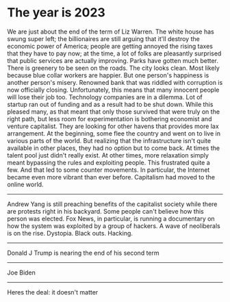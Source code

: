 # The year is 2023

We are just about the end of the term of Liz Warren. The white house has swung super left; the billionaires are still arguing that it'll destroy the economic power of America; people are getting annoyed the rising taxes that they have to pay now; at the time, a lot of folks are pleasantly surprised that public services are actually improving. Parks have gotten much better. There is greenery to be seen on the roads. The city looks clean. Most likely because blue collar workers are happier. But one person's happiness is another person's misery. Renowned bank that was riddled with corruption is now officially closing. Unfortunately, this means that many innocent people will lose their job too. Technology companies are in a dilemma. Lot of startup ran out of funding and as a result had to be shut down. While this pleased many, as that meant that only those survived that were truly on the right path, but less room for experimentation is bothering economist and venture capitalist. They are looking for other havens that provides more lax arrangement. At the beginning, some flee the country and went on to live in various parts of the world. But realizing that the infrastructure isn't quite available in other places, they had no option but to come back. At times the talent pool just didn't really exist. At other times, more relaxation simply meant bypassing the rules and exploiting people. This frustrated quite a few. And that led to some counter movements. In particular, the Internet became even more vibrant than ever before. Capitalism had moved to the online world.

---

Andrew Yang is still preaching benefits of the capitalist society while there are protests right in his backyard. Some people can't believe how this person was elected. Fox News, in particular, is running a documentary on how the system was exploited by a group of hackers. A wave of neoliberals is on the rise. Dystopia. Black outs. Hacking.

---

Donald J Trump is nearing the end of his second term

---

Joe Biden

---

Heres the deal: it doesn't matter
